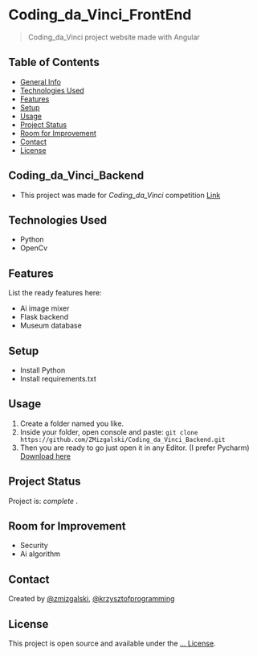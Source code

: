 # Coding_da_Vinci_FrontEnd
> Coding_da_Vinci project website made with Angular

## Table of Contents
* [General Info](#general-information)
* [Technologies Used](#technologies-used)
* [Features](#features)
* [Setup](#setup)
* [Usage](#usage)
* [Project Status](#project-status)
* [Room for Improvement](#room-for-improvement)
* [Contact](#contact)
* [License](#license)

## Coding_da_Vinci_Backend
- This project was made for _Coding_da_Vinci_ competition [Link](https://codingdavinci.de/)

## Technologies Used
- Python
- OpenCv

## Features
List the ready features here:
- Ai image mixer
- Flask backend
- Museum database

## Setup
- Install Python 
- Install requirements.txt

## Usage
1. Create a folder named you like.
2. Inside your folder, open console and paste: `git clone https://github.com/ZMizgalski/Coding_da_Vinci_Backend.git`
3. Then you are ready to go just open it in any Editor. (I prefer Pycharm) [Download here](https://www.jetbrains.com/pycharm/)

## Project Status
Project is:  _complete_ .

## Room for Improvement
- Security
- Ai algorithm

## Contact
Created by [@zmizgalski](https://zmizgalski.github.io/), [@krzysztofprogramming](https://krzysztofprogramming.github.io/)


## License
This project is open source and available under the [... License](https://github.com/ZMizgalski/Coding_da_Vinci_Backend/blob/master/LICENSE).
